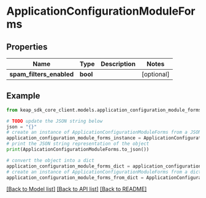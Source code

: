 # ApplicationConfigurationModuleForms


## Properties

Name | Type | Description | Notes
------------ | ------------- | ------------- | -------------
**spam_filters_enabled** | **bool** |  | [optional] 

## Example

```python
from keap_sdk_core_client.models.application_configuration_module_forms import ApplicationConfigurationModuleForms

# TODO update the JSON string below
json = "{}"
# create an instance of ApplicationConfigurationModuleForms from a JSON string
application_configuration_module_forms_instance = ApplicationConfigurationModuleForms.from_json(json)
# print the JSON string representation of the object
print(ApplicationConfigurationModuleForms.to_json())

# convert the object into a dict
application_configuration_module_forms_dict = application_configuration_module_forms_instance.to_dict()
# create an instance of ApplicationConfigurationModuleForms from a dict
application_configuration_module_forms_from_dict = ApplicationConfigurationModuleForms.from_dict(application_configuration_module_forms_dict)
```
[[Back to Model list]](../README.md#documentation-for-models) [[Back to API list]](../README.md#documentation-for-api-endpoints) [[Back to README]](../README.md)


